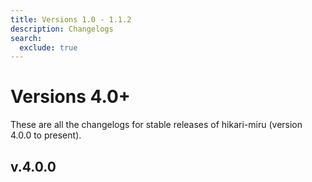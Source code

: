 ```yaml
---
title: Versions 1.0 - 1.1.2
description: Changelogs
search:
  exclude: true
---
```


# Versions 4.0+

These are all the changelogs for stable releases of hikari-miru (version 4.0.0 to present).

## v.4.0.0

<!--TODO Changelog-->
